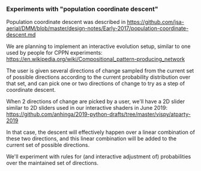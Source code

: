 ### Experiments with "population coordinate descent"

Population coordinate descent was described in https://github.com/jsa-aerial/DMM/blob/master/design-notes/Early-2017/population-coordinate-descent.md

We are planning to implement an interactive evolution setup, similar to one used by people for CPPN experiments: https://en.wikipedia.org/wiki/Compositional_pattern-producing_network

The user is given several directions of change sampled from the current set of possible directions according to the current probability distribution over that set, and can pick one or two directions of change to try as a step of coordinate descent.

When 2 directions of change are picked by a user, we'll have a 2D slider similar to 2D sliders used in our interactive shaders in June 2019: https://github.com/anhinga/2019-python-drafts/tree/master/vispy/atparty-2019

In that case, the descent will effectively happen over a linear combination of these two directions, and this linear combination will be added to the current set of possible directions.

We'll experiment with rules for (and interactive adjustment of) probabilities over the maintained set of directions.

